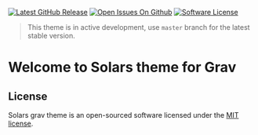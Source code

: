 [![Latest GitHub Release](https://img.shields.io/github/release/robbinworks/solars-grav.svg?style=flat-square)](https://github.com/robbinworks/solars-grav/releases)
[![Open Issues On Github](https://img.shields.io/github/issues-raw/robbinworks/solars-grav.svg?style=flat-square)](https://github.com/robbinworks/solars-grav/issues)
[![Software License](https://img.shields.io/github/license/robbinworks/solars-grav.svg?style=flat-square)](https://github.com/robbinworks/solars-grav/blob/master/LICENSE)

> This theme is in active development, use `master` branch for the latest stable version.

# Welcome to Solars theme for Grav

## License

Solars grav theme is an open-sourced software licensed under the [MIT license](http://opensource.org/licenses/MIT).
